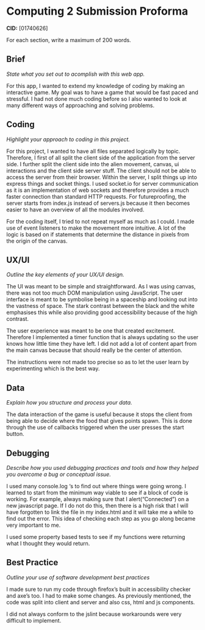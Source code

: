 # Computing 2 Submission Proforma

**CID:** [01740626]

For each section, write a maximum of 200 words.

## Brief
*State what you set out to acomplish with this web app.*

For this app, I wanted to extend my knowledge of coding by making an interactive game. My goal was to have a game that would be fast paced and stressful. I had not done much coding before so I also wanted to look at many different ways of approaching and solving problems. 

## Coding
*Highlight your approach to coding in this project.*

For this project, I wanted to have all files separated logically by topic. Therefore, I first of all split the client side of the application from the server side. I further split the client side into the alien movement, canvas, ui interactions and the client side server stuff. The client should not be able to access the server from their browser. Within the server, I split things up into express things and socket things. I used socket.io for server communication as it is an implementation of web sockets and therefore provides a much faster connection than standard HTTP requests. For futureproofing, the server starts from index.js instead of servers.js because it then becomes easier to have an overview of all the modules involved.

For the coding itself, I tried to not repeat myself as much as I could. I made use of event listeners to make the movement more intuitive. A lot of the logic is based on if statements that determine the distance in pixels from the origin of the canvas.

## UX/UI
*Outline the key elements of your UX/UI design.*

The UI was meant to be simple and straightforward. As I was using canvas, there was not too much DOM manipulation using JavaScript. The user interface is meant to be symbolise being in a spaceship and looking out into the vastness of space. The stark contrast between the black and the white emphasises this while also providing good accessibility because of the high contrast.

The user experience was meant to be one that created excitement. Therefore I implemented a timer function that is always updating so the user knows how little time they have left. I did not add a lot of content apart from the main canvas because that should really be the center of attention.

The instructions were not made too precise so as to let the user learn by experimenting which is the best way.

## Data
*Explain how you structure and process your data.*

The data interaction of the game is useful because it stops the client from being able to decide where the food that gives points spawn. This is done through the use of callbacks triggered when the user presses the start button.

## Debugging
*Describe how you used debugging practices and tools and how they helped you overcome a bug or conceptual issue.*

I used many console.log ‘s to find out where things were going wrong. I learned to start from the minimum way viable to see if a block of code is working. For example, always making sure that I alert(“Connected”) on a new javascript page. If I do not do this, then there is a high risk that I will have forgotten to link the file in my index.html and it will take me a while to find out the error. This idea of checking each step as you go along became very important to me. 

I used some property based tests to see if my functions were returning what I thought they would return.

## Best Practice
*Outline your use of software development best practices*

I made sure to run my code through firefox’s built in accessibility checker and axe’s too. I had to make some changes. As previously mentioned, the code was split into client and server and also css, html and js components.

I did not always conform to the jslint because workarounds were very difficult to implement.
